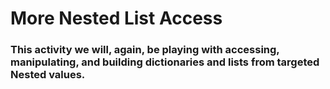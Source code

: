 # More Nested List Access #

### This activity we will, again, be playing with accessing, manipulating, and building dictionaries and lists from targeted Nested values. ###
